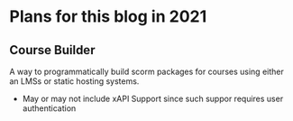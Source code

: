 # Plans for this blog in 2021

## Course Builder

A way to programmatically build scorm packages for courses using either an LMSs or static hosting systems.

* May or may not include xAPI Support since such suppor requires user authentication
